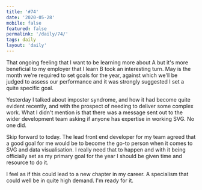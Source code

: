 ```yaml
---
title: '#74'
date: '2020-05-28'
mobile: false
featured: false
permalink: '/daily/74/'
tags: daily
layout: 'daily'
---
```


That ongoing feeling that I want to be learning more about A but it's more beneficial to my employer that I learn B took an interesting turn. May is the month we're required to set goals for the year, against which we'll be judged to assess our performance and it was strongly suggested I set a quite specific goal.

Yesterday I talked about imposter syndrome, and how it had become quite evident recently, and with the prospect of needing to deliver some complex work. What I didn't mention is that there was a message sent out to the wider development team asking if anyone has expertise in working SVG. No one did.

Skip forward to today. The lead front end developer for my team agreed that a good goal for me would be to become the go-to person when it comes to SVG and data visualisation. I really need that to happen and with it being officially set as my primary goal for the year I should be given time and resource to do it.

I feel as if this could lead to a new chapter in my career. A specialism that could well be in quite high demand. I'm ready for it.
